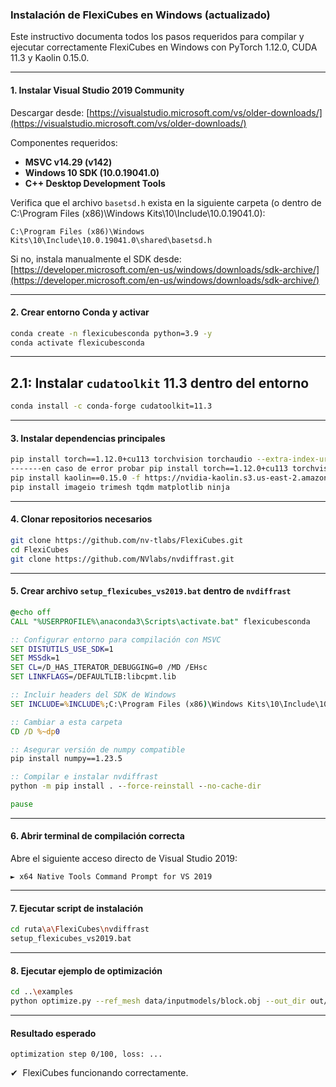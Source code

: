 ### Instalación de FlexiCubes en Windows (actualizado)

Este instructivo documenta todos los pasos requeridos para compilar y ejecutar correctamente FlexiCubes en Windows con PyTorch 1.12.0, CUDA 11.3 y Kaolin 0.15.0.

---

#### 1. Instalar Visual Studio 2019 Community

Descargar desde: [https://visualstudio.microsoft.com/vs/older-downloads/](https://visualstudio.microsoft.com/vs/older-downloads/)

Componentes requeridos:

- **MSVC v14.29 (v142)**
- **Windows 10 SDK (10.0.19041.0)**
- **C++ Desktop Development Tools**

Verifica que el archivo `basetsd.h` exista en la siguiente carpeta (o dentro de C:\Program Files (x86)\Windows Kits\10\Include\10.0.19041.0\):

```
C:\Program Files (x86)\Windows Kits\10\Include\10.0.19041.0\shared\basetsd.h
```

Si no, instala manualmente el SDK desde:
[https://developer.microsoft.com/en-us/windows/downloads/sdk-archive/](https://developer.microsoft.com/en-us/windows/downloads/sdk-archive/)

---

#### 2. Crear entorno Conda y activar

```bash
conda create -n flexicubesconda python=3.9 -y
conda activate flexicubesconda
```

---

## 2.1: Instalar `cudatoolkit` 11.3 dentro del entorno

```bash
conda install -c conda-forge cudatoolkit=11.3
```

---

#### 3. Instalar dependencias principales

```bash
pip install torch==1.12.0+cu113 torchvision torchaudio --extra-index-url https://download.pytorch.org/whl/cu113
-------en caso de error probar pip install torch==1.12.0+cu113 torchvision==0.13.0+cu113 torchaudio==0.12.0 --extra-index-url https://download.pytorch.org/whl/cu113 -------
pip install kaolin==0.15.0 -f https://nvidia-kaolin.s3.us-east-2.amazonaws.com/torch-1.12.0_cu113.html
pip install imageio trimesh tqdm matplotlib ninja
```

---

#### 4. Clonar repositorios necesarios

```bash
git clone https://github.com/nv-tlabs/FlexiCubes.git
cd FlexiCubes
git clone https://github.com/NVlabs/nvdiffrast.git
```

---

#### 5. Crear archivo `setup_flexicubes_vs2019.bat` dentro de `nvdiffrast`

```bat
@echo off
CALL "%USERPROFILE%\anaconda3\Scripts\activate.bat" flexicubesconda

:: Configurar entorno para compilación con MSVC
SET DISTUTILS_USE_SDK=1
SET MSSdk=1
SET CL=/D_HAS_ITERATOR_DEBUGGING=0 /MD /EHsc
SET LINKFLAGS=/DEFAULTLIB:libcpmt.lib

:: Incluir headers del SDK de Windows
SET INCLUDE=%INCLUDE%;C:\Program Files (x86)\Windows Kits\10\Include\10.0.19041.0\shared

:: Cambiar a esta carpeta
CD /D %~dp0

:: Asegurar versión de numpy compatible
pip install numpy==1.23.5

:: Compilar e instalar nvdiffrast
python -m pip install . --force-reinstall --no-cache-dir

pause
```

---

#### 6. Abrir terminal de compilación correcta

Abre el siguiente acceso directo de Visual Studio 2019:

```
► x64 Native Tools Command Prompt for VS 2019
```

---

#### 7. Ejecutar script de instalación

```bash
cd ruta\a\FlexiCubes\nvdiffrast
setup_flexicubes_vs2019.bat
```

---

#### 8. Ejecutar ejemplo de optimización

```bash
cd ..\examples
python optimize.py --ref_mesh data/inputmodels/block.obj --out_dir out/block
```

---

#### Resultado esperado

```
optimization step 0/100, loss: ...
```

✔  FlexiCubes funcionando correctamente.

